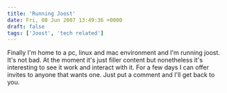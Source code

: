 ```yaml
---
title: 'Running Joost'
date: Fri, 08 Jun 2007 13:49:36 +0000
draft: false
tags: ['Joost', 'tech related']
---
```


Finally I'm home to a pc, linux and mac environment and I'm running joost. It's not bad. At the moment it's just filler content but nonetheless it's interesting to see it work and interact with it. For a few days I can offer invites to anyone that wants one. Just put a comment and I'll get back to you.
